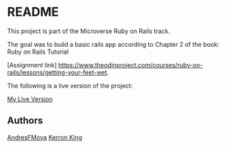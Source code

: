 # README

This project  is part of the Microverse Ruby on Rails track.

The goal was to build a basic rails app according to Chapter 2 of the book: Ruby on Rails Tutorial

[Assignment link] https://www.theodinproject.com/courses/ruby-on-rails/lessons/getting-your-feet-wet.

The following is a live version of the project:

[My Live Version](https://vast-coast-28725.herokuapp.com/)

## Authors

[AndresFMoya](https://github.com/AndresFMoya)
[Kerron King](https://github.com/KerronKing)